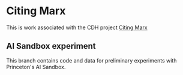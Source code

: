 # Citing Marx 

This is work associated with the CDH project [Citing Marx](https://cdh.princeton.edu/projects/citing-marx/)

## AI Sandbox experiment

This branch contains code and data for preliminary experiments with 
Princeton's AI Sandbox.


